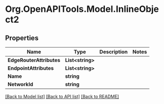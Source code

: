 
# Org.OpenAPITools.Model.InlineObject2

## Properties

Name | Type | Description | Notes
------------ | ------------- | ------------- | -------------
**EdgeRouterAttributes** | **List&lt;string&gt;** |  | 
**EndpointAttributes** | **List&lt;string&gt;** |  | 
**Name** | **string** |  | 
**NetworkId** | **string** |  | 

[[Back to Model list]](../README.md#documentation-for-models)
[[Back to API list]](../README.md#documentation-for-api-endpoints)
[[Back to README]](../README.md)

